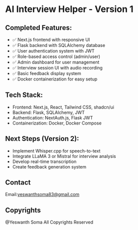 # AI Interview Helper - Version 1

## Completed Features:
- ✅ Next.js frontend with responsive UI
- ✅ Flask backend with SQLAlchemy database
- ✅ User authentication system with JWT
- ✅ Role-based access control (admin/user)
- ✅ Admin dashboard for user management
- ✅ Interview session UI with audio recording
- ✅ Basic feedback display system
- ✅ Docker containerization for easy setup

## Tech Stack:
- Frontend: Next.js, React, Tailwind CSS, shadcn/ui
- Backend: Flask, SQLAlchemy, JWT
- Authentication: NextAuth.js, Flask JWT
- Containerization: Docker, Docker Compose

## Next Steps (Version 2):
- Implement Whisper.cpp for speech-to-text
- Integrate LLaMA 3 or Mistral for interview analysis
- Develop real-time transcription
- Create feedback generation system

## Contact

Email:yeswanthsoma83@gmail.com

## Copyrights

@Yeswanth Soma
All Copyrights Reserved
